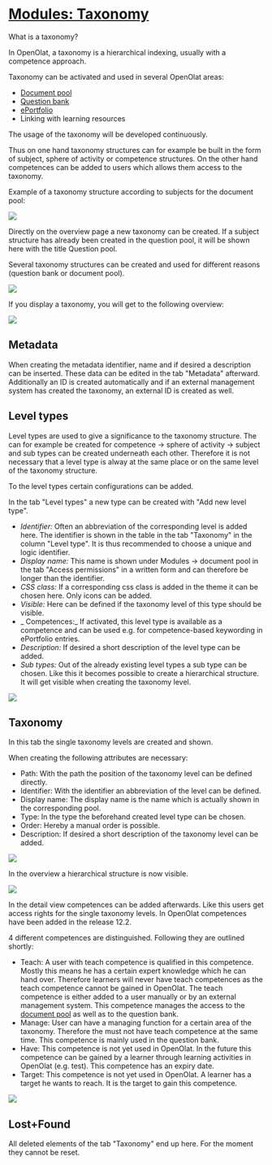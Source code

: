 #  [Modules: Taxonomy](Modules%EF%B9%95+Taxonomy.html)

What is a taxonomy?

In OpenOlat, a taxonomy is a hierarchical indexing, usually with a competence
approach.

Taxonomy can be activated and used in several OpenOlat areas:

  * [Document pool](Modules%EF%B9%95+Document+pool.html)
  * [Question bank](Question+Bank.html)
  * [ePortfolio](Competences+tags.html)
  * Linking with learning resources

The usage of the taxonomy will be developed continuously.

Thus on one hand taxonomy structures can for example be built in the form of
subject, sphere of activity or competence structures. On the other hand
competences can be added to users which allows them access to the taxonomy.

Example of a taxonomy structure according to subjects for the document pool:

![](../../download/attachments/108600620/Taxonomie_Struktur_DE.png)

Directly on the overview page a new taxonomy can be created. If a subject
structure has already been created in the question pool, it will be shown here
with the title Question pool.

Several taxonomy structures can be created and used for different reasons
(question bank or document pool).

![](../../download/attachments/108600620/Taxonomy%20overview%20EN.png)

If you display a taxonomy, you will get to the following overview:

![](../../download/attachments/108600620/Tax%20Metatdata%20EN.png)

## Metadata

When creating the metadata identifier, name and if desired a description can
be inserted. These data can be edited in the tab "Metadata" afterward.
Additionally an ID is created automatically and if an external management
system has created the taxonomy, an external ID is created as well.

  

## Level types

Level types are used to give a significance to the taxonomy structure. The can
for example be created for competence → sphere of activity → subject and sub
types can be created underneath each other. Therefore it is not necessary that
a level type is alway at the same place or on the same level of the taxonomy
structure.

To the level types certain configurations can be added.

In the tab "Level types" a new type can be created with "Add new level type".

  *  _Identifier:_ Often an abbreviation of the corresponding level is added here. The identifier is shown in the table in the tab "Taxonomy" in the column "Level type". It is thus recommended to choose a unique and logic identifier. 
  *  _Display name:_ This name is shown under Modules → document pool in the tab "Access permissions" in a written form and can therefore be longer than the identifier. 
  *  _CSS class:_ If a corresponding css class is added in the theme it can be chosen here. Only icons can be added.  
  *  _Visible:_ Here can be defined if the taxonomy level of this type should be visible.
  *  _ Competences:_ If activated, this level type is available as a competence and can be used e.g. for competence-based keywording in ePortfolio entries.
  *  _Description:_ If desired a short description of the level type can be added.
  *  _Sub types:_ Out of the already existing level types a sub type can be chosen. Like this it becomes possible to create a hierarchical structure. It will get visible when creating the taxonomy level.

![](../../download/attachments/108600620/Tax%20Ebenentypen%20EN.png)

## Taxonomy

In this tab the single taxonomy levels are created and shown.

When creating the following attributes are necessary:

  * Path: With the path the position of the taxonomy level can be defined directly.
  * Identifier: With the identifier an abbreviation of the level can be defined.
  * Display name: The display name is the name which is actually shown in the corresponding pool. 
  * Type: In the type the beforehand created level type can be chosen.
  * Order: Hereby a manual order is possible.
  * Description: If desired a short description of the taxonomy level can be added.

![](../../download/attachments/108600620/Taxebenen%20EN.png)

In the overview a hierarchical structure is now visible.

![](../../download/attachments/590936/Taxonomy_taxonomy.png)

In the detail view competences can be added afterwards. Like this users get
access rights for the single taxonomy levels. In OpenOlat competences have
been added in the release 12.2.

4 different competences are distinguished. Following they are outlined
shortly:

  * Teach: A user with teach competence is qualified in this competence. Mostly this means he has a certain expert knowledge which he can hand over. Therefore learners will never have teach competences as the teach competence cannot be gained in OpenOlat. The teach competence is either added to a user manually or by an external management system. This competence manages the access to the [document pool](https://confluence.openolat.org/display/OO123DE/Modules%3A+Document+pool) as well as to the question bank.
  * Manage: User can have a managing function for a certain area of the taxonomy. Therefore the must not have teach competence at the same time. This competence is mainly used in the question bank.
  * Have: This competence is not yet used in OpenOlat. In the future this competence can be gained by a learner through learning activities in OpenOlat (e.g. test). This competence has an expiry date.
  * Target: This competence is not yet used in OpenOlat. A learner has a target he wants to reach. It is the target to gain this competence.

![](../../download/attachments/590936/taxonomy_competences.png)

## Lost+Found

All deleted elements of the tab "Taxonomy" end up here. For the moment they
cannot be reset.

